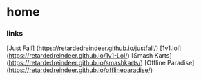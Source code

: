 # home

### links

[Just Fall] (https://retardedreindeer.github.io/justfall/)
[1v1.lol] (https://retardedreindeer.github.io/1v1-Lol/)
[Smash Karts] (https://retardedreindeer.github.io/smashkarts/)
[Offline Paradise] (https://retardedreindeer.github.io/offlineparadise/)
